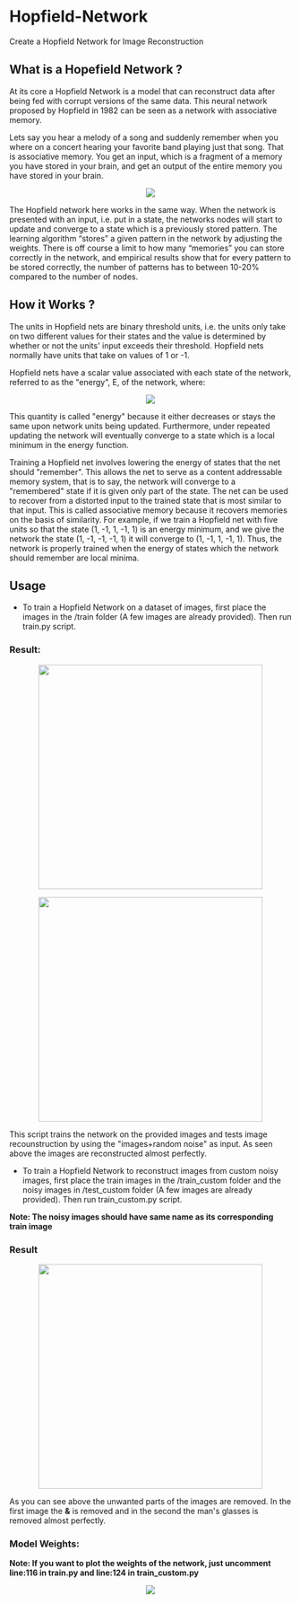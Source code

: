 # Hopfield-Network
Create a Hopfield Network for Image Reconstruction

## What is a Hopefield Network ?

At its core a Hopfield Network is a model that can reconstruct data after being fed with corrupt versions of the same data. This neural network proposed by Hopfield in 1982 can be seen as a network with associative memory.

Lets say you hear a melody of a song and suddenly remember when you where on a concert hearing your favorite band playing just that song. That is associative memory. You get an input, which is a fragment of a memory you have stored in your brain, and get an output of the entire memory you have stored in your brain.

<p align="center">
<img src="https://github.com/crypto-code/Hopfield-Network/blob/master/assets/model.gif" align="middle" />   </p>

The Hopfield network here works in the same way. When the network is presented with an input, i.e. put in a state, the networks nodes will start to update and converge to a state which is a previously stored pattern. The learning algorithm “stores” a given pattern in the network by adjusting the weights. There is off course a limit to how many “memories” you can store correctly in the network, and empirical results show that for every pattern to be stored correctly, the number of patterns has to between 10-20% compared to the number of nodes.

## How it Works ?

The units in Hopfield nets are binary threshold units, i.e. the units only take on two different values for their states and the value is determined by whether or not the units' input exceeds their threshold. Hopfield nets normally have units that take on values of 1 or -1. 

Hopfield nets have a scalar value associated with each state of the network, referred to as the "energy", E, of the network, where:

<p align="center">
  <img src="https://github.com/crypto-code/Hopfield-Network/blob/master/assets/energy.svg" align="middle"/> </p>

This quantity is called "energy" because it either decreases or stays the same upon network units being updated. Furthermore, under repeated updating the network will eventually converge to a state which is a local minimum in the energy function.

Training a Hopfield net involves lowering the energy of states that the net should "remember". This allows the net to serve as a content addressable memory system, that is to say, the network will converge to a "remembered" state if it is given only part of the state. The net can be used to recover from a distorted input to the trained state that is most similar to that input. This is called associative memory because it recovers memories on the basis of similarity. For example, if we train a Hopfield net with five units so that the state (1, -1, 1, -1, 1) is an energy minimum, and we give the network the state (1, -1, -1, -1, 1) it will converge to (1, -1, 1, -1, 1). Thus, the network is properly trained when the energy of states which the network should remember are local minima.

## Usage

- To train a Hopfield Network on a dataset of images, first place the images in the /train folder (A few images are already provided). Then run train.py script.

### Result:
<p align="center">
  <img src="https://github.com/crypto-code/Hopfield-Network/blob/master/assets/result_0.png" height=400 align="middle"/> </p>
  
 <p align="center">
  <img src="https://github.com/crypto-code/Hopfield-Network/blob/master/assets/result_1.png" height=400 align="middle"/> </p>

This script trains the network on the provided images and tests image recounstruction by using the "images+random noise" as input. As seen above the images are reconstructed almost perfectly.


- To train a Hopfield Network to reconstruct images from custom noisy images, first place the train images in the /train_custom folder and the noisy images in /test_custom folder (A few images are already provided). Then run train_custom.py script.

**Note: The noisy images should have same name as its corresponding train image**

### Result

<p align="center">
  <img src="https://github.com/crypto-code/Hopfield-Network/blob/master/assets/result_0_custom.png" height=400 align="middle"/> </p>
  
As you can see above the unwanted parts of the images are removed. In the first image the **&** is removed and in the second the man's glasses is removed almost perfectly.


### Model Weights:
**Note: If you want to plot the weights of the network, just uncomment line:116 in train.py and line:124 in train_custom.py**
<p align="center">
  <img src="https://github.com/crypto-code/Hopfield-Network/blob/master/assets/weights.png" align="middle"/> </p>
  

